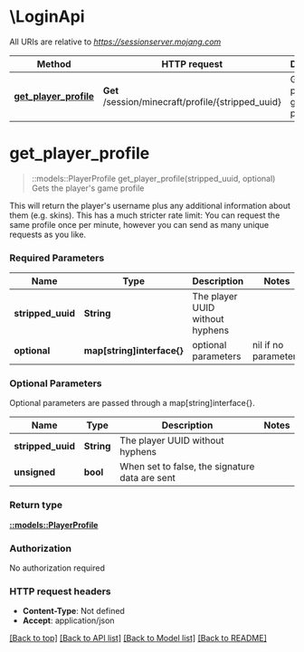# \LoginApi

All URIs are relative to *https://sessionserver.mojang.com*

Method | HTTP request | Description
------------- | ------------- | -------------
[**get_player_profile**](LoginApi.md#get_player_profile) | **Get** /session/minecraft/profile/{stripped_uuid} | Gets the player's game profile


# **get_player_profile**
> ::models::PlayerProfile get_player_profile(stripped_uuid, optional)
Gets the player's game profile

This will return the player's username plus any additional information about them (e.g. skins). This has a much stricter rate limit: You can request the same profile once per minute, however you can send as many unique requests as you like.

### Required Parameters

Name | Type | Description  | Notes
------------- | ------------- | ------------- | -------------
  **stripped_uuid** | **String**| The player UUID without hyphens | 
 **optional** | **map[string]interface{}** | optional parameters | nil if no parameters

### Optional Parameters
Optional parameters are passed through a map[string]interface{}.

Name | Type | Description  | Notes
------------- | ------------- | ------------- | -------------
 **stripped_uuid** | **String**| The player UUID without hyphens | 
 **unsigned** | **bool**| When set to false, the signature data are sent | 

### Return type

[**::models::PlayerProfile**](PlayerProfile.md)

### Authorization

No authorization required

### HTTP request headers

 - **Content-Type**: Not defined
 - **Accept**: application/json

[[Back to top]](#) [[Back to API list]](../README.md#documentation-for-api-endpoints) [[Back to Model list]](../README.md#documentation-for-models) [[Back to README]](../README.md)

